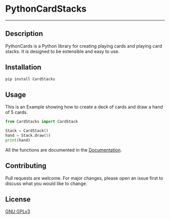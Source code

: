 
# PythonCardStacks

---

## Description

PythonCards is a Python library for creating playing cards and playing card stacks. It is designed to be extensible and easy to use.

## Installation

```bash
pip install CardStacks
```

## Usage

This is an Example showing how to create a deck of cards and draw a hand of 5 cards.
```python
from CardStacks import CardStack

Stack = CardStack()
hand = Stack.draw(5)
print(hand)
```
All the functions are documented in the [Documentation](https://github.com/SpeedyGo55/CardStacks/blob/master/Documentation.md).


## Contributing

Pull requests are welcome. For major changes, please open an issue first to discuss what you would like to change.

## License

[GNU GPLv3](https://choosealicense.com/licenses/gpl-3.0/)